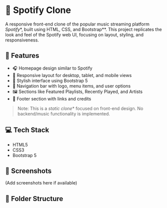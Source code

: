 # 🎵 Spotify Clone

A responsive front-end clone of the popular music streaming platform *Spotify**, built using HTML, CSS, and Bootstrap**. This project replicates the look and feel of the Spotify web UI, focusing on layout, styling, and responsiveness.

## 🚀 Features

- 🎧 Homepage design similar to Spotify
- 📱 Responsive layout for desktop, tablet, and mobile views
- 🎨 Stylish interface using Bootstrap 5
- 🧭 Navigation bar with logo, menu items, and user options
- 🖼️ Sections like Featured Playlists, Recently Played, and Artists
- 🦶 Footer section with links and credits

> Note: This is a *static clone** focused on front-end design. No backend/music functionality is implemented.

## 💻 Tech Stack

- HTML5
- CSS3
- Bootstrap 5

## 📸 Screenshots

(Add screenshots here if available)

## 📂 Folder Structure

